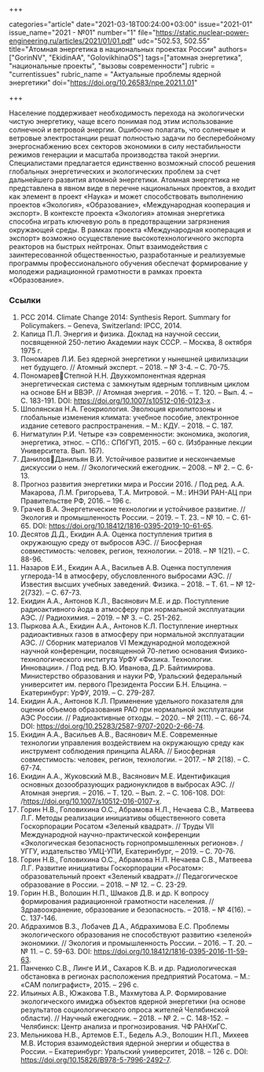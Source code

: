 +++

categories="article"
date="2021-03-18T00:24:00+03:00"
issue="2021-01"
issue_name="2021 - №01"
number="1"
file="https://static.nuclear-power-engineering.ru/articles/2021/01/01.pdf"
udc="502.53, 502.55"
title="Атомная энергетика в национальных проектах России"
authors=["GorinNV", "EkidinAA", "GolovikhinaOS"]
tags=["атомная энергетика", "национальные проекты", "вызовы современности"]
rubric = "currentissues"
rubric_name = "Актуальные проблемы ядерной энергетики"
doi="https://doi.org/10.26583/npe.2021.1.01"

+++

Население поддерживает необходимость перехода на экологически чистую энергетику, чаще всего понимая под этим использование солнечной и ветровой энергии. Ошибочно полагать, что солнечные и ветровые электростанции решат полностью задачи по бесперебойному энергоснабжению всех секторов экономики в силу нестабильности режимов генерации и масштаба производства такой энергии. Специалистами предлагается единственно возможный способ решения глобальных энергетических и экологических проблем за счет дальнейшего развития атомной энергетики. Атомная энергетика не представлена в явном виде в перечне национальных проектов, а входит как элемент в проект «Наука» и может способствовать выполнению проектов «Экология», «Образование», «Международная кооперация и экспорт». В контексте проекта «Экология» атомная энергетика способна играть ключевую роль в предотвращении загрязнения окружающей среды. В рамках проекта «Международная кооперация и экспорт» возможно осуществление высокотехнологичного экспорта реакторов на быстрых нейтронах. Опыт взаимодействия с заинтересованной общественностью, разработанные и реализуемые программы профессионального обучения обеспечат формирование у молодежи радиационной грамотности в рамках проекта «Образование».

### Ссылки

1. PCC 2014. Climate Change 2014: Synthesis Report. Summary for Policymakers. – Geneva, Switzerland: IPCC, 2014.
2. Капица П.Л. Энергия и физика. Доклад на научной сессии, посвященной 250-летию Академии наук СССР. – Москва, 8 октября 1975 г.
3. Пономарев Л.И. Без ядерной энергетики у нынешней цивилизации нет будущего. // Атомный эксперт. – 2018. – № 3-4. – С. 70-75.
4. ПономаревСтепной Н.Н. Двухкомпонентная ядерная энергетическая система с замкнутым ядерным топливным циклом на основе БН и ВВЭР. // Атомная энергия. – 2016. – Т. 120. – Вып. 4. – С. 183-191. DOI: https://doi.org/10.1007/s10512-016-0123-x .
5. Шполянская Н.А. Геокриология. Эволюция криолитозоны и глобальные изменения климата: учебное пособие, электронное издание сетевого распространения. – М.: КДУ. – 2018. – С. 187.
6. Нигматулин Р.И. Четыре «э» современности: экономика, экология, энергетика, этнос. – СПб.: СПбГУП, 2015. – 60 с. (Избранные лекции Университета. Вып. 167).
7. ДаниловДанильян В.И. Устойчивое развитие и нескончаемые дискуссии о нем. // Экологический ежегодник. – 2008. – № 2. – С. 6-13.
8. Прогноз развития энергетики мира и России 2016. / Под ред. А.А. Макарова, Л.М. Григорьева, Т.А. Митровой. – М.: ИНЭИ РАН-АЦ при Правительстве РФ, 2016. – 196 с.
9. Грачев В.А. Энергетические технологии и устойчивое развитие. // Экология и промышленность России. – 2019. – Т. 23. – № 10. – С. 61-65. DOI: https://doi.org/10.18412/1816-0395-2019-10-61-65.
10. Десятов Д.Д., Екидин А.А. Оценка поступления трития в окружающую среду от выбросов АЭС. // Биосферная совместимость: человек, регион, технологии. – 2018. – № 1(21). – С. 88-96.
11. Назаров Е.И., Екидин А.А., Васильев А.В. Оценка поступления углерода-14 в атмосферу, обусловленного выбросами АЭС. // Известия высших учебных заведений. Физика. – 2018. – Т. 61. – № 12-2(732). – С. 67-73.
12. Екидин А.А., Антонов К.Л., Васянович М.Е. и др. Поступление радиоактивного йода в атмосферу при нормальной эксплуатации АЭС. // Радиохимия. – 2019. – № 3. – С. 251-262.
13. Пыркова A.А., Екидин А.А., Антонов К.Л. Поступление инертных радиоактивных газов в атмосферу при нормальной эксплуатации АЭС. // Сборник материалов VI Международной молодежной научной конференции, посвященной 70-летию основания Физико-технологического института УрФУ «Физика. Технологии. Инновации». / Под ред. В.Ю. Иванова, Д.Р. Байтимирова. Министерство образования и науки РФ, Уральский федеральный университет им. первого Президента России Б.Н. Ельцина. – Екатеринбург: УрФУ, 2019. – С. 279-287.
14. Екидин А.А., Антонов К.Л. Применение удельного показателя для оценки объемов образования РАО при нормальной эксплуатации АЭС России. // Радиоактивные отходы. – 2020. – № 2(11). – С. 66-74. DOI: https://doi.org/10.25283/2587-9707-2020-2-66-74.
15. Екидин А.А., Васильев А.В., Васянович М.Е. Современные технологии управления воздействием на окружающую среду как инструмент соблюдения принципа ALARA. // Биосферная совместимость: человек, регион, технологии. – 2017. – № 2(18). – С. 67-74.
16. Екидин А.А., Жуковский М.В., Васянович М.Е. Идентификация основных дозообразующих радионуклидов в выбросах АЭС. // Атомная энергия. – 2016. – Т. 120. – Вып. 2. – С. 106-108. DOI: /https://doi.org/10.1007/s10512-016-0107-х.
17. Горин Н.В., Головихина О.С., Абрамова Н.Л., Нечаева С.В., Матвеева Л.Г. Методы реализации инициативы общественного совета Госкорпорации Росатом «Зеленый квадрат». // Труды VII Международной научно-практической конференции «Экологическая безопасность горнопромышленных регионов». / УГГУ, издательство УМЦ-УПИ, Екатеринбург, – 2019. – С. 70-76.
18. Горин Н.В., Головихина О.С., Абрамова Н.Л. Нечаева С.В., Матвеева Л.Г. Развитие инициативы Госкорпорации «Росатом»: образовательный проект «Зеленый квадрат».// Педагогическое образование в России. – 2018. – № 12. – С. 23-29.
19. Горин Н.В., Волошин Н.П., Шмаков Д.В. и др. К вопросу формирования радиационной грамотности населения. // Здравоохранение, образование и безопасность. – 2018. – № 4(16). – С. 137-146.
20. Абдрахимов В.З., Лобачев Д.А., Абдрахимова Е.С. Проблемы экологического образования не способствуют развитию «зеленой» экономики. // Экология и промышленность России. – 2016. – Т. 20. – № 11. – С. 59-63. DOI: https://doi.org/10.18412/1816-0395-2016-11-59-63.
21. Панченко С.В., Линге И.И., Сахаров К.В. и др. Радиологическая обстановка в регионах расположения предприятий Росатома. – М.: «САМ полиграфист», 2015. – 296 с.
22. Ильиных А.В., Южакова Т.В., Махмутова А.Р. Формирование экологического имиджа объектов ядерной энергетики (на основе результатов социологического опроса жителей Челябинской области). // Научный ежегодник. – 2018. – № 2. – С. 148-152. – Челябинск: Центр анализа и прогнозирования. ЧФ РАНХиГС.
23. Мельникова Н.В., Артемов Е.Т., Бедель А.Э., Волошин Н.П., Михеев М.В. История взаимодействия ядерной энергии и общества в России. – Екатеринбург: Уральский университет, 2018. – 126 с. DOI: https://doi.org/10.15826/В978-5-7996-2492-7.